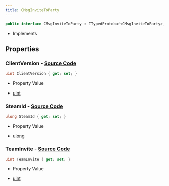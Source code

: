 ```yaml
---
title: CMsgInviteToParty
---
```


```csharp
public interface CMsgInviteToParty : ITypedProtobuf<CMsgInviteToParty>, INativeHandle
```

- Implements

## Properties

### **ClientVersion** - [Source Code](https://github.com/swiftly-solution/swiftlys2/blob/main/managed/src/SwiftlyS2.Generated/Protobufs/Interfaces/CMsgInviteToParty.cs#L16)

```csharp
uint ClientVersion { get; set; }
```

- Property Value

- [uint](https://learn.microsoft.com/dotnet/api/system.uint32)

### **SteamId** - [Source Code](https://github.com/swiftly-solution/swiftlys2/blob/main/managed/src/SwiftlyS2.Generated/Protobufs/Interfaces/CMsgInviteToParty.cs#L13)

```csharp
ulong SteamId { get; set; }
```

- Property Value

- [ulong](https://learn.microsoft.com/dotnet/api/system.uint64)

### **TeamInvite** - [Source Code](https://github.com/swiftly-solution/swiftlys2/blob/main/managed/src/SwiftlyS2.Generated/Protobufs/Interfaces/CMsgInviteToParty.cs#L19)

```csharp
uint TeamInvite { get; set; }
```

- Property Value

- [uint](https://learn.microsoft.com/dotnet/api/system.uint32)

